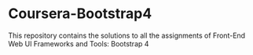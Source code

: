 # Coursera-Bootstrap4
This repository contains the solutions to all the assignments of Front-End Web UI Frameworks and Tools:
Bootstrap 4
